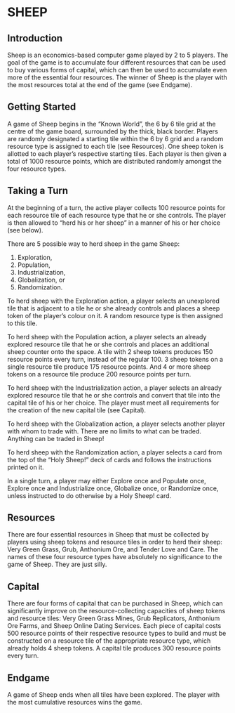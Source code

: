 # SHEEP

## Introduction
Sheep is an economics-based computer game played by 2 to 5 players. The goal of the game is to accumulate four different resources that can be used to buy various forms of capital, which can then be used to accumulate even more of the essential four resources. The winner of Sheep is the player with the most resources total at the end of the game (see Endgame).

## Getting Started
A game of Sheep begins in the “Known World”, the 6 by 6 tile grid at the centre of the game board, surrounded by the thick, black border. Players are randomly designated a starting tile within the 6 by 6 grid and a random resource type is assigned to each tile (see Resources). One sheep token is allotted to each player’s respective starting tiles. Each player is then given a total of 1000 resource points, which are distributed randomly amongst the four resource types.

## Taking a Turn
At the beginning of a turn, the active player collects 100 resource points for each resource tile of each resource type that he or she controls. The player is then allowed to “herd his or her sheep” in a manner of his or her choice (see below).

There are 5 possible way to herd sheep in the game Sheep:
1. Exploration,
2. Population,
3. Industrialization,
4. Globalization, or
5. Randomization.

To herd sheep with the Exploration action, a player selects an unexplored tile that is adjacent to a tile he or she already controls and places a sheep token of the player’s colour on it. A random resource type is then assigned to this tile.

To herd sheep with the Population action, a player selects an already explored resource tile that he or she controls and places an additional sheep counter onto the space. A tile with 2 sheep tokens produces 150 resource points every turn, instead of the regular 100. 3 sheep tokens on a single resource tile produce 175 resource points. And 4 or more sheep tokens on a resource tile produce 200 resource points per turn.

To herd sheep with the Industrialization action, a player selects an already explored resource tile that he or she controls and convert that tile into the capital tile of his or her choice. The player must meet all requirements for the creation of the new capital tile (see Capital).

To herd sheep with the Globalization action, a player selects another player with whom to trade with. There are no limits to what can be traded. Anything can be traded in Sheep!

To herd sheep with the Randomization action, a player selects a card from the top of the “Holy Sheep!” deck of cards and follows the instructions printed on it.

In a single turn, a player may either Explore once and Populate once, Explore once and Industrialize once, Globalize once, or Randomize once, unless instructed to do otherwise by a Holy Sheep! card.

## Resources
There are four essential resources in Sheep that must be collected by players using sheep tokens and resource tiles in order to herd their sheep: Very Green Grass, Grub, Anthonium Ore, and Tender Love and Care. The names of these four resource types have absolutely no significance to the game of Sheep. They are just silly.

## Capital
There are four forms of capital that can be purchased in Sheep, which can significantly improve on the resource-collecting capacities of sheep tokens and resource tiles: Very Green Grass Mines, Grub Replicators, Anthonium Ore Farms, and Sheep Online Dating Services. Each piece of capital costs 500 resource points of their respective resource types to build and must be constructed on a resource tile of the appropriate resource type, which already holds 4 sheep tokens. A capital tile produces 300 resource points every turn.

## Endgame
A game of Sheep ends when all tiles have been explored. The player with the most cumulative resources wins the game.